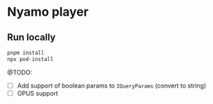 # Nyamo player

## Run locally

```sh
pnpm install
npx pod-install
```

@TODO:

- [ ] Add support of boolean params to `IQueryParams` (convert to string)
- [ ] OPUS support